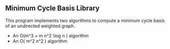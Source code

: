 
Minimum Cycle Basis Library 
----------------------------------

This program implements two algorithms to compute a minimum 
cycle basis of an undirected weighted graph.

   - An O(m^3 + m n^2 \log n ) algorithm
   - An O( m^2 n^2 ) algorithm

